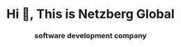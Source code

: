 <h1 align="center">Hi 👋, This is Netzberg Global</h1>
<h3 align="center">software development company</h3>
